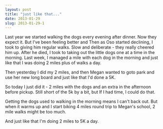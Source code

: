 ```yaml
---
layout: post
title: "just like that..."
date: 2013-01-29
slug: 2013-01-29-1
---
```


Last year we started walking the dogs every evening after dinner.  Now they expect it.  But I&apos;ve been feeling better and Then as Oso started declining, I took to giving him regular walks.  Slow and deliberate - they really cheered him up.  After he died, I took to taking out the little dogs one at a time in the morning.  Last week, I managed a mile with each dog in the morning and just like that I was doing 2 miles plus of walks a day.

Then yesterday I did my 2 miles, and then Megan wanted to goto park and use her new long board and just like that I&apos;d done a 5K.  

So today I just did it - 2 miles with the dogs and an extra in the afternoon before pickup.  Still short of the 5k by a bit, but If I had time, I could do that.

Getting the dogs used to walking in the morning means I can&apos;t back out.  But when it warms up and I start biking 4 miles round trip to Megan&apos;s school, 2 mile walks might be too much.

And just like that I&apos;m doing 2 miles to 5K a day.   <br />
